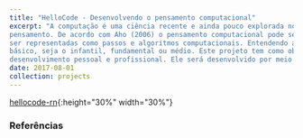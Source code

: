 ```yaml
---
title: "HelloCode - Desenvolvendo o pensamento computacional"
excerpt: "A computação é uma ciência recente e ainda pouco explorada no ensino básico. A computação não pode ser entendida apenas como uma ferramenta que utiliza computadores, mas como uma diferente forma de
pensamento. De acordo com Aho (2006) o pensamento computacional pode ser definido como os processos do pensamento envolvidos na formulação de problemas, de modo que suas soluções possam
ser representadas como passos e algoritmos computacionais. Entendendo a importância desta forma de pensamento, diversos projetos no mundo todo tem buscado trabalha-la com alunos ainda no ensino
básico, seja o infantil, fundamental ou médio. Este projeto tem como objetivo despertar nos jovens do ensino fundamental e médio de escolas públicas para a importância do pensamento computacional no seu
desenvolvimento pessoal e profissional. Ele será desenvolvido por meio da abertura de turmas semestrais em algumas escolas selecionadas. Deste modo, no primeiro ano do projeto serão abertas duas turmas, como 18 alunos cada."
date: 2017-08-01
collection: projects
---
```


[hellocode-rn](/images/hellocode-rn.jpg){:height="30%" width="30%"}


### Referências


